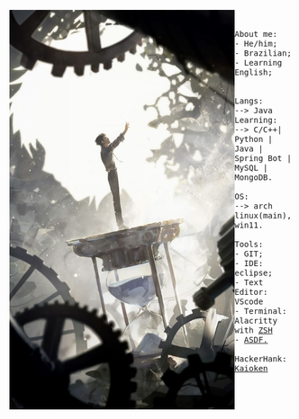 <p float="left">
    <img src="5dce75d3e2ac6b81854ed1228068c058.jpg" width="400" align="left">
        <p float="left">
        <samp>
        <br>
        <br>
        About me:<br>
            - He/him;<br>
            - Brazilian;<br>
            - Learning English;<br>
            <br>
            <br>
            Langs:<br>
                --> Java
            <br>
            Learning:<br>
                --> C/C++| Python | Java | Spring Bot | MySQL | MongoDB.
            <br>
            <br>
            OS:<br>
                --> arch linux(main), win11.
            <br>
            <br>
            Tools:<br>
                - GIT;<br>
                - IDE: eclipse;<br>
                - Text Editor: VScode<br>
                - Terminal: Alacritty with <a href="https://github.com/ohmyzsh/ohmyzsh">ZSH</a><br>
                - <a href="https://github.com/asdf-vm/asdf">ASDF.</a><br>
            <br>
            HackerHank: <a href="https://www.hackerrank.com/profile/mxtheus829melo">Kaioken</a>
        </samp>
        </p>
</p>        
